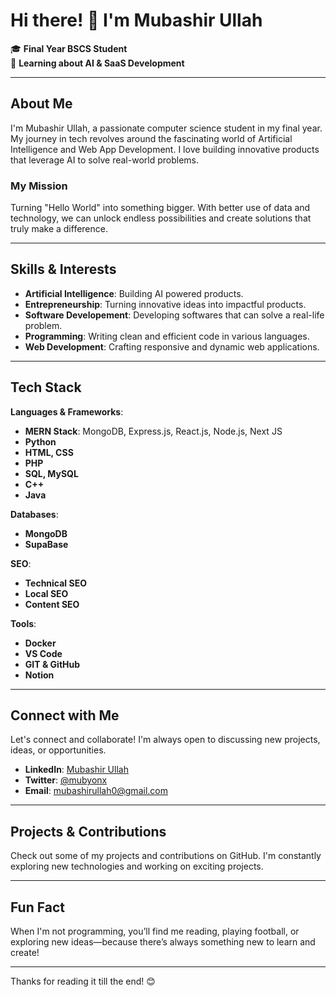 # Hi there! 👋 I'm Mubashir Ullah

🎓 **Final Year BSCS Student**  
🚀 **Learning about AI & SaaS Development**

---

## About Me

I'm Mubashir Ullah, a passionate computer science student in my final year. My journey in tech revolves around the fascinating world of Artificial Intelligence and Web App Development. I love building innovative products that leverage AI to solve real-world problems.

### My Mission

Turning "Hello World" into something bigger. With better use of data and technology, we can unlock endless possibilities and create solutions that truly make a difference.

---

## Skills & Interests

- **Artificial Intelligence**: Building AI powered products.
- **Entrepreneurship**: Turning innovative ideas into impactful products.
- **Software Developement**: Developing softwares that can solve a real-life problem.
- **Programming**: Writing clean and efficient code in various languages.
- **Web Development**: Crafting responsive and dynamic web applications.

---

## Tech Stack

**Languages & Frameworks**:
- **MERN Stack**: MongoDB, Express.js, React.js, Node.js, Next JS
- **Python**
- **HTML, CSS**
- **PHP**
- **SQL, MySQL**
- **C++**
- **Java**

**Databases**:
- **MongoDB**
- **SupaBase**

**SEO**:
- **Technical SEO**
- **Local SEO**
- **Content SEO**

**Tools**:
- **Docker**
- **VS Code**
- **GIT & GitHub**
- **Notion**


---

## Connect with Me

Let's connect and collaborate! I'm always open to discussing new projects, ideas, or opportunities.

- **LinkedIn**: [Mubashir Ullah](https://www.linkedin.com/in/mubashir-ullah/)
- **Twitter**: [@mubyonx](https://www.x.com/in/mubyonx/)
- **Email**: mubashirullah0@gmail.com

---

## Projects & Contributions

Check out some of my projects and contributions on GitHub. I'm constantly exploring new technologies and working on exciting projects.

---

## Fun Fact

When I'm not programming, you’ll find me reading, playing football, or exploring new ideas—because there’s always something new to learn and create!

---

Thanks for reading it till the end! 😊
